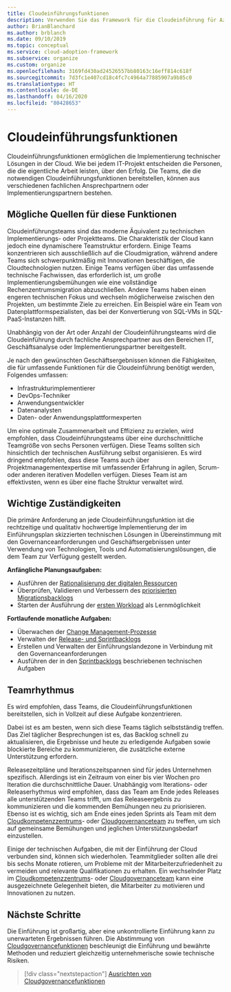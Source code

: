 ```yaml
---
title: Cloudeinführungsfunktionen
description: Verwenden Sie das Framework für die Cloudeinführung für Azure, um sich mit der Bereitstellung von Funktionen für die Cloudeinführung vertraut zu machen und Ihre Teams entsprechend zusammenzustellen.
author: BrianBlanchard
ms.author: brblanch
ms.date: 09/10/2019
ms.topic: conceptual
ms.service: cloud-adoption-framework
ms.subservice: organize
ms.custom: organize
ms.openlocfilehash: 3169fd430ad24526557bb80163c16eff814c618f
ms.sourcegitcommit: 7d3fc1e407cd18c4fc7c4964a77885907a9b85c0
ms.translationtype: HT
ms.contentlocale: de-DE
ms.lasthandoff: 04/16/2020
ms.locfileid: "80428653"
---
```

# <a name="cloud-adoption-capabilities"></a>Cloudeinführungsfunktionen

Cloudeinführungsfunktionen ermöglichen die Implementierung technischer Lösungen in der Cloud. Wie bei jedem IT-Projekt entscheiden die Personen, die die eigentliche Arbeit leisten, über den Erfolg. Die Teams, die die notwendigen Cloudeinführungsfunktionen bereitstellen, können aus verschiedenen fachlichen Ansprechpartnern oder Implementierungspartnern bestehen.

## <a name="possible-sources-for-this-capability"></a>Mögliche Quellen für diese Funktionen

Cloudeinführungsteams sind das moderne Äquivalent zu technischen Implementierungs- oder Projektteams. Die Charakteristik der Cloud kann jedoch eine dynamischere Teamstruktur erfordern. Einige Teams konzentrieren sich ausschließlich auf die Cloudmigration, während andere Teams sich schwerpunktmäßig mit Innovationen beschäftigen, die Cloudtechnologien nutzen. Einige Teams verfügen über das umfassende technische Fachwissen, das erforderlich ist, um große Implementierungsbemühungen wie eine vollständige Rechenzentrumsmigration abzuschließen. Andere Teams haben einen engeren technischen Fokus und wechseln möglicherweise zwischen den Projekten, um bestimmte Ziele zu erreichen. Ein Beispiel wäre ein Team von Datenplattformspezialisten, das bei der Konvertierung von SQL-VMs in SQL-PaaS-Instanzen hilft.

Unabhängig von der Art oder Anzahl der Cloudeinführungsteams wird die Cloudeinführung durch fachliche Ansprechpartner aus den Bereichen IT, Geschäftsanalyse oder Implementierungspartner bereitgestellt.

Je nach den gewünschten Geschäftsergebnissen können die Fähigkeiten, die für umfassende Funktionen für die Cloudeinführung benötigt werden, Folgendes umfassen:

- Infrastrukturimplementierer
- DevOps-Techniker
- Anwendungsentwickler
- Datenanalysten
- Daten- oder Anwendungsplattformexperten

Um eine optimale Zusammenarbeit und Effizienz zu erzielen, wird empfohlen, dass Cloudeinführungsteams über eine durchschnittliche Teamgröße von sechs Personen verfügen. Diese Teams sollten sich hinsichtlich der technischen Ausführung selbst organisieren. Es wird dringend empfohlen, dass diese Teams auch über Projektmanagementexpertise mit umfassender Erfahrung in agilen, Scrum- oder anderen iterativen Modellen verfügen. Dieses Team ist am effektivsten, wenn es über eine flache Struktur verwaltet wird.

## <a name="key-responsibilities"></a>Wichtige Zuständigkeiten

Die primäre Anforderung an jede Cloudeinführungsfunktion ist die rechtzeitige und qualitativ hochwertige Implementierung der im Einführungsplan skizzierten technischen Lösungen in Übereinstimmung mit den Governanceanforderungen und Geschäftsergebnissen unter Verwendung von Technologien, Tools und Automatisierungslösungen, die dem Team zur Verfügung gestellt werden.

**Anfängliche Planungsaufgaben:**

- Ausführen der [Rationalisierung der digitalen Ressourcen](../digital-estate/index.md)
- Überprüfen, Validieren und Verbessern des [priorisierten Migrationsbacklogs](../migrate/migration-considerations/assess/release-iteration-backlog.md)
- Starten der Ausführung der [ersten Workload](../digital-estate/rationalize.md#select-the-first-workload) als Lernmöglichkeit

**Fortlaufende monatliche Aufgaben:**

- Überwachen der [Change Management-Prozesse](../migrate/migration-considerations/prerequisites/technical-complexity.md)
- Verwalten der [Release- und Sprintbacklogs](../migrate/migration-considerations/assess/release-iteration-backlog.md)
- Erstellen und Verwalten der Einführungslandezone in Verbindung mit den Governanceanforderungen
- Ausführen der in den [Sprintbacklogs](../migrate/migration-considerations/assess/release-iteration-backlog.md) beschriebenen technischen Aufgaben

## <a name="team-cadence"></a>Teamrhythmus

Es wird empfohlen, dass Teams, die Cloudeinführungsfunktionen bereitstellen, sich in Vollzeit auf diese Aufgabe konzentrieren.

Dabei ist es am besten, wenn sich diese Teams täglich selbstständig treffen. Das Ziel täglicher Besprechungen ist es, das Backlog schnell zu aktualisieren, die Ergebnisse und heute zu erledigende Aufgaben sowie blockierte Bereiche zu kommunizieren, die zusätzliche externe Unterstützung erfordern.

Releasezeitpläne und Iterationszeitspannen sind für jedes Unternehmen spezifisch. Allerdings ist ein Zeitraum von einer bis vier Wochen pro Iteration die durchschnittliche Dauer. Unabhängig vom Iterations- oder Releaserhythmus wird empfohlen, dass das Team am Ende jedes Releases alle unterstützenden Teams trifft, um das Releaseergebnis zu kommunizieren und die kommenden Bemühungen neu zu priorisieren. Ebenso ist es wichtig, sich am Ende eines jeden Sprints als Team mit dem [Cloudkompetenzzentrums](./cloud-center-of-excellence.md)- oder [Cloudgovernanceteam](./cloud-governance.md) zu treffen, um sich auf gemeinsame Bemühungen und jeglichen Unterstützungsbedarf einzustellen.

Einige der technischen Aufgaben, die mit der Einführung der Cloud verbunden sind, können sich wiederholen. Teammitglieder sollten alle drei bis sechs Monate rotieren, um Probleme mit der Mitarbeiterzufriedenheit zu vermeiden und relevante Qualifikationen zu erhalten. Ein wechselnder Platz im [Cloudkompetenzzentrums](./cloud-center-of-excellence.md)- oder [Cloudgovernanceteam](./cloud-governance.md) kann eine ausgezeichnete Gelegenheit bieten, die Mitarbeiter zu motivieren und Innovationen zu nutzen.

## <a name="next-steps"></a>Nächste Schritte

Die Einführung ist großartig, aber eine unkontrollierte Einführung kann zu unerwarteten Ergebnissen führen. Die Abstimmung von [Cloudgovernancefunktionen](./cloud-governance.md) beschleunigt die Einführung und bewährte Methoden und reduziert gleichzeitig unternehmerische sowie technische Risiken.

> [!div class="nextstepaction"]
> [Ausrichten von Cloudgovernancefunktionen](./cloud-governance.md)
